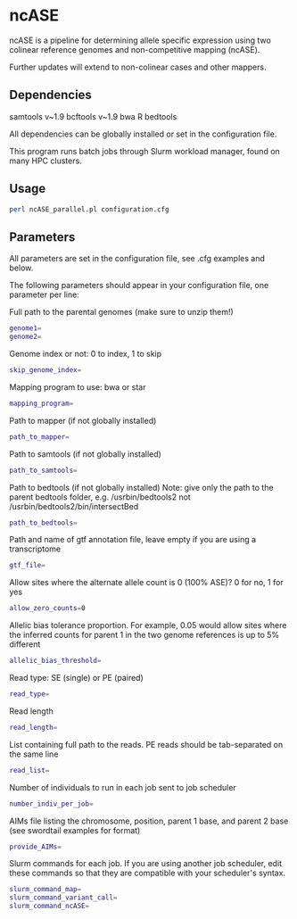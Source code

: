 # ncASE 

ncASE is a pipeline for determining allele specific expression using two colinear reference genomes and non-competitive mapping (ncASE). 

Further updates will extend to non-colinear cases and other mappers.

## Dependencies

samtools v~1.9
bcftools v~1.9
bwa
R
bedtools

All dependencies can be globally installed or set in the configuration file.

This program runs batch jobs through Slurm workload manager, found on many HPC clusters.

## Usage

```bash 
perl ncASE_parallel.pl configuration.cfg
```

## Parameters

All parameters are set in the configuration file, see .cfg examples and below.

The following parameters should appear in your configuration file, one parameter per line:

Full path to the parental genomes (make sure to unzip them!)
```bash
genome1=
genome2=
```

Genome index or not: 0 to index, 1 to skip
```bash
skip_genome_index=
```

Mapping program to use: bwa or star
```bash
mapping_program=
```

Path to mapper (if not globally installed)
```bash
path_to_mapper=
```

Path to samtools (if not globally installed)
```bash
path_to_samtools=
```

Path to bedtools (if not globally installed)
Note: give only the path to the parent bedtools folder, e.g. /usrbin/bedtools2 not /usrbin/bedtools2/bin/intersectBed
```bash
path_to_bedtools=
```

Path and name of gtf annotation file, leave empty if you are using a transcriptome 
```bash
gtf_file=
```

Allow sites where the alternate allele count is 0 (100% ASE)? 0 for no, 1 for yes
```bash
allow_zero_counts=0
```

Allelic bias tolerance proportion. For example, 0.05 would allow sites where the inferred counts for parent 1 in the two genome references is up to 5% different
```bash
allelic_bias_threshold=
```

Read type: SE (single) or PE (paired)
```bash
read_type=
```

Read length
```bash
read_length=
```

List containing full path to the reads. PE reads should be tab-separated on the same line
```bash
read_list=
```

Number of individuals to run in each job sent to job scheduler
```bash
number_indiv_per_job=
```

AIMs file listing the chromosome, position, parent 1 base, and parent 2 base (see swordtail examples for format)
```bash
provide_AIMs=
```

Slurm commands for each job. If you are using another job scheduler, edit these commands so that they are compatible with your scheduler's syntax.
```bash
slurm_command_map=
slurm_command_variant_call=
slurm_command_ncASE=
```

